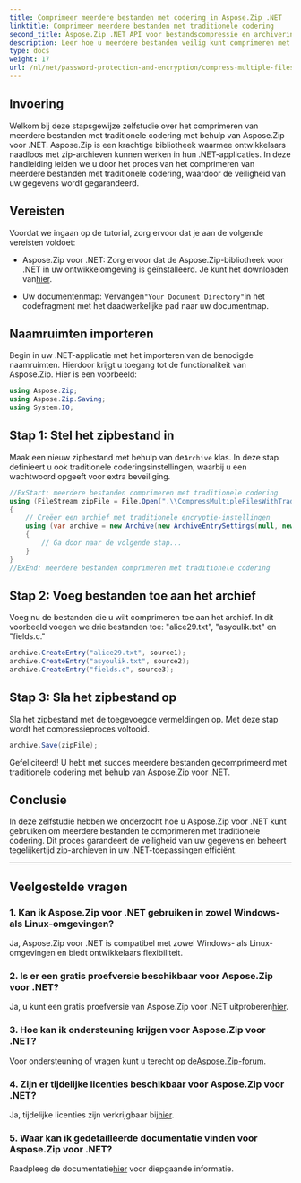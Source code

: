 ```yaml
---
title: Comprimeer meerdere bestanden met codering in Aspose.Zip .NET
linktitle: Comprimeer meerdere bestanden met traditionele codering
second_title: Aspose.Zip .NET API voor bestandscompressie en archivering
description: Leer hoe u meerdere bestanden veilig kunt comprimeren met behulp van traditionele codering in Aspose.Zip voor .NET. Verbeter de gegevensbescherming in uw .NET-applicaties.
type: docs
weight: 17
url: /nl/net/password-protection-and-encryption/compress-multiple-files-traditional-encryption/
---
```


## Invoering

Welkom bij deze stapsgewijze zelfstudie over het comprimeren van meerdere bestanden met traditionele codering met behulp van Aspose.Zip voor .NET. Aspose.Zip is een krachtige bibliotheek waarmee ontwikkelaars naadloos met zip-archieven kunnen werken in hun .NET-applicaties. In deze handleiding leiden we u door het proces van het comprimeren van meerdere bestanden met traditionele codering, waardoor de veiligheid van uw gegevens wordt gegarandeerd.

## Vereisten

Voordat we ingaan op de tutorial, zorg ervoor dat je aan de volgende vereisten voldoet:

-  Aspose.Zip voor .NET: Zorg ervoor dat de Aspose.Zip-bibliotheek voor .NET in uw ontwikkelomgeving is geïnstalleerd. Je kunt het downloaden van[hier](https://releases.aspose.com/zip/net/).

-  Uw documentenmap: Vervangen`"Your Document Directory"`in het codefragment met het daadwerkelijke pad naar uw documentmap.

## Naamruimten importeren

Begin in uw .NET-applicatie met het importeren van de benodigde naamruimten. Hierdoor krijgt u toegang tot de functionaliteit van Aspose.Zip. Hier is een voorbeeld:

```csharp
using Aspose.Zip;
using Aspose.Zip.Saving;
using System.IO;
```

## Stap 1: Stel het zipbestand in

 Maak een nieuw zipbestand met behulp van de`Archive` klas. In deze stap definieert u ook traditionele coderingsinstellingen, waarbij u een wachtwoord opgeeft voor extra beveiliging.

```csharp
//ExStart: meerdere bestanden comprimeren met traditionele codering
using (FileStream zipFile = File.Open(".\\CompressMultipleFilesWithTraditionalEncryption_out.zip", FileMode.Create))
{
    // Creëer een archief met traditionele encryptie-instellingen
    using (var archive = new Archive(new ArchiveEntrySettings(null, new TraditionalEncryptionSettings("p@s$"))))
    {
        // Ga door naar de volgende stap...
    }
}
//ExEnd: meerdere bestanden comprimeren met traditionele codering
```

## Stap 2: Voeg bestanden toe aan het archief

Voeg nu de bestanden die u wilt comprimeren toe aan het archief. In dit voorbeeld voegen we drie bestanden toe: "alice29.txt", "asyoulik.txt" en "fields.c."

```csharp
archive.CreateEntry("alice29.txt", source1);
archive.CreateEntry("asyoulik.txt", source2);
archive.CreateEntry("fields.c", source3);
```

## Stap 3: Sla het zipbestand op

Sla het zipbestand met de toegevoegde vermeldingen op. Met deze stap wordt het compressieproces voltooid.

```csharp
archive.Save(zipFile);
```

Gefeliciteerd! U hebt met succes meerdere bestanden gecomprimeerd met traditionele codering met behulp van Aspose.Zip voor .NET.

## Conclusie

In deze zelfstudie hebben we onderzocht hoe u Aspose.Zip voor .NET kunt gebruiken om meerdere bestanden te comprimeren met traditionele codering. Dit proces garandeert de veiligheid van uw gegevens en beheert tegelijkertijd zip-archieven in uw .NET-toepassingen efficiënt.

---

## Veelgestelde vragen

### 1. Kan ik Aspose.Zip voor .NET gebruiken in zowel Windows- als Linux-omgevingen?

Ja, Aspose.Zip voor .NET is compatibel met zowel Windows- als Linux-omgevingen en biedt ontwikkelaars flexibiliteit.

### 2. Is er een gratis proefversie beschikbaar voor Aspose.Zip voor .NET?

 Ja, u kunt een gratis proefversie van Aspose.Zip voor .NET uitproberen[hier](https://releases.aspose.com/).

### 3. Hoe kan ik ondersteuning krijgen voor Aspose.Zip voor .NET?

 Voor ondersteuning of vragen kunt u terecht op de[Aspose.Zip-forum](https://forum.aspose.com/c/zip/37).

### 4. Zijn er tijdelijke licenties beschikbaar voor Aspose.Zip voor .NET?

 Ja, tijdelijke licenties zijn verkrijgbaar bij[hier](https://purchase.aspose.com/temporary-license/).

### 5. Waar kan ik gedetailleerde documentatie vinden voor Aspose.Zip voor .NET?

Raadpleeg de documentatie[hier](https://reference.aspose.com/zip/net/) voor diepgaande informatie.
